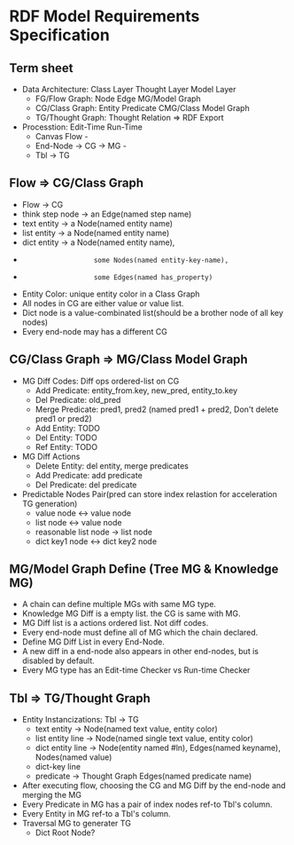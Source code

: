 # RDF Model Requirements Specification

## Term sheet

- Data Architecture:     Class Layer   Thought Layer  Model Layer
  - FG/Flow Graph:       Node          Edge           MG/Model Graph
  - CG/Class Graph:      Entity        Predicate      CMG/Class Model Graph
  - TG/Thought Graph:    Thought       Relation       => RDF Export
- Processtion: Edit-Time           Run-Time
  - Canvas     Flow - 
  - End-Node        -> CG -> MG -
  - Tbl                         -> TG
  
## Flow => CG/Class Graph

- Flow               -> CG
- think step node    -> an Edge(named step name)
- text entity        -> a Node(named entity name)
- list entity        -> a Node(named entity name)
- dict entity        -> a Node(named entity name), 
-                       some Nodes(named entity-key-name), 
-                       some Edges(named has_property)
- Entity Color: unique entity color in a Class Graph
- All nodes in CG are either value or value list. 
- Dict node is a value-combinated list(should be a brother node of all key nodes)
- Every end-node may has a different CG

## CG/Class Graph => MG/Class Model Graph

- MG Diff Codes: Diff ops ordered-list on CG
  - Add Predicate: entity_from.key, new_pred, entity_to.key
  - Del Predicate: old_pred
  - Merge Predicate: pred1, pred2 (named pred1 + pred2, Don't delete pred1 or pred2)
  - Add Entity: TODO
  - Del Entity: TODO
  - Ref Entity: TODO
- MG Diff Actions
  - Delete Entity: del entity, merge predicates 
  - Add Predicate: add predicate
  - Del Predicate: del predicate
- Predictable Nodes Pair(pred can store index relastion for acceleration TG generation)
  - value node <-> value node
  - list node <-> value node
  - reasonable list node -> list node
  - dict key1 node <-> dict key2 node

## MG/Model Graph Define (Tree MG & Knowledge MG)

- A chain can define multiple MGs with same MG type.
- Knowledge MG Diff is a empty list. the CG is same with MG.
- MG Diff list is a actions ordered list. Not diff codes.
- Every end-node must define all of MG which the chain declared.
- Define MG Diff List in every End-Node.
- A new diff in a end-node also appears in other end-nodes, but is disabled by default.
- Every MG type has an Edit-time Checker vs Run-time Checker
  
## Tbl => TG/Thought Graph

- Entity Instancizations: Tbl -> TG
  - text entity        -> Node(named text value, entity color)
  - list entity line   -> Node(named single text value, entity color)
  - dict entity line   -> Node(entity named #ln), Edges(named keyname), Nodes(named value)
  - dict-key line
  - predicate          -> Thought Graph Edges(named predicate name)
- After executing flow, choosing the CG and MG Diff by the end-node and merging the MG
- Every Predicate in MG has a pair of index nodes ref-to Tbl's column.
- Every Entity in MG ref-to a Tbl's column.
- Traversal MG to generater TG
  - Dict Root Node?
